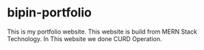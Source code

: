 # bipin-portfolio
This is my portfolio website. This website is build from MERN Stack Technology. In This website we done CURD Operation.

